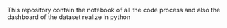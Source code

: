 This repository contain the notebook of all the code process and also the dashboard of the dataset realize in python

